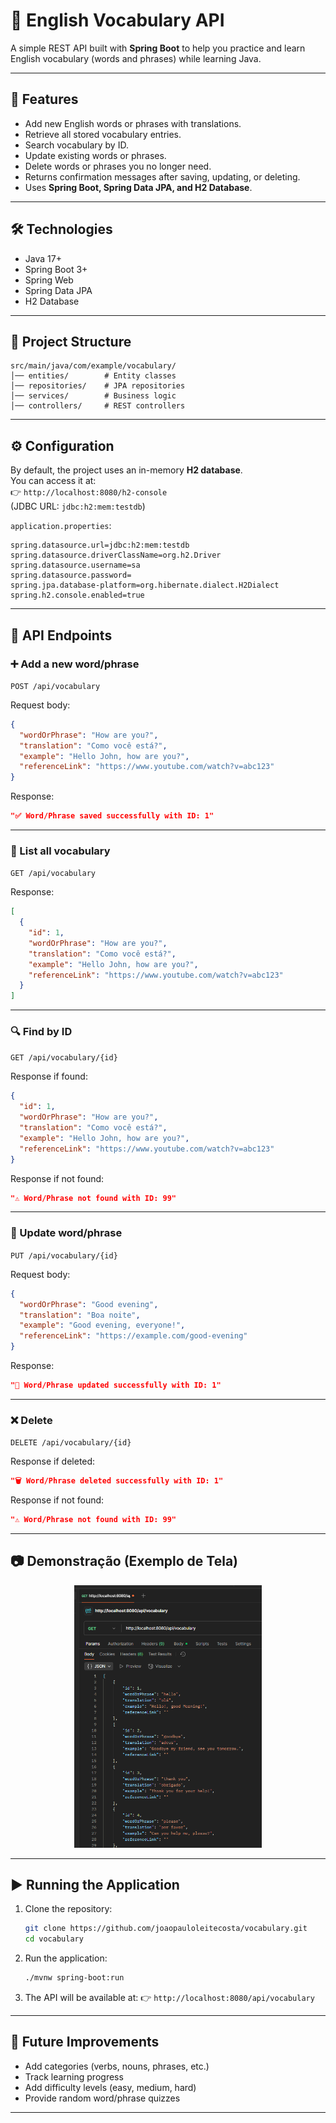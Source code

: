 # 📘 English Vocabulary API

A simple REST API built with **Spring Boot** to help you practice and learn English vocabulary (words and phrases) while learning Java.

---

## 🚀 Features
- Add new English words or phrases with translations.
- Retrieve all stored vocabulary entries.
- Search vocabulary by ID.
- Update existing words or phrases.
- Delete words or phrases you no longer need.
- Returns confirmation messages after saving, updating, or deleting.
- Uses **Spring Boot, Spring Data JPA, and H2 Database**.

---

## 🛠️ Technologies
- Java 17+
- Spring Boot 3+
- Spring Web
- Spring Data JPA
- H2 Database

---

## 📂 Project Structure

```
src/main/java/com/example/vocabulary/
│── entities/        # Entity classes
│── repositories/    # JPA repositories
│── services/        # Business logic
│── controllers/     # REST controllers
```

---

## ⚙️ Configuration

By default, the project uses an in-memory **H2 database**.  
You can access it at:  
👉 `http://localhost:8080/h2-console`  
(JDBC URL: `jdbc:h2:mem:testdb`)

`application.properties`:
```properties
spring.datasource.url=jdbc:h2:mem:testdb
spring.datasource.driverClassName=org.h2.Driver
spring.datasource.username=sa
spring.datasource.password=
spring.jpa.database-platform=org.hibernate.dialect.H2Dialect
spring.h2.console.enabled=true
```

---

## 📌 API Endpoints

### ➕ Add a new word/phrase
`POST /api/vocabulary`

Request body:
```json
{
  "wordOrPhrase": "How are you?",
  "translation": "Como você está?",
  "example": "Hello John, how are you?",
  "referenceLink": "https://www.youtube.com/watch?v=abc123"
}
```

Response:
```json
"✅ Word/Phrase saved successfully with ID: 1"
```

---

### 📖 List all vocabulary
`GET /api/vocabulary`

Response:
```json
[
  {
    "id": 1,
    "wordOrPhrase": "How are you?",
    "translation": "Como você está?",
    "example": "Hello John, how are you?",
    "referenceLink": "https://www.youtube.com/watch?v=abc123"
  }
]
```

---

### 🔍 Find by ID
`GET /api/vocabulary/{id}`

Response if found:
```json
{
  "id": 1,
  "wordOrPhrase": "How are you?",
  "translation": "Como você está?",
  "example": "Hello John, how are you?",
  "referenceLink": "https://www.youtube.com/watch?v=abc123"
}
```

Response if not found:
```json
"⚠️ Word/Phrase not found with ID: 99"
```

---

### 🔄 Update word/phrase
`PUT /api/vocabulary/{id}`

Request body:
```json
{
  "wordOrPhrase": "Good evening",
  "translation": "Boa noite",
  "example": "Good evening, everyone!",
  "referenceLink": "https://example.com/good-evening"
}
```

Response:
```json
"🔄 Word/Phrase updated successfully with ID: 1"
```

---

### ❌ Delete
`DELETE /api/vocabulary/{id}`

Response if deleted:
```json
"🗑️ Word/Phrase deleted successfully with ID: 1"
```

Response if not found:
```json
"⚠️ Word/Phrase not found with ID: 99"
```

---

## 📷 Demonstração (Exemplo de Tela)

<p align="center">
  <img src="https://github.com/joaopauloleitecosta/vocabulary/blob/main/api.png" width="300" alt="GET request">
</p>

---

## ▶️ Running the Application

1. Clone the repository:
   ```bash
   git clone https://github.com/joaopauloleitecosta/vocabulary.git
   cd vocabulary
   ```

2. Run the application:
   ```bash
   ./mvnw spring-boot:run
   ```

3. The API will be available at:
   👉 `http://localhost:8080/api/vocabulary`

---

## 🎯 Future Improvements
- Add categories (verbs, nouns, phrases, etc.)
- Track learning progress
- Add difficulty levels (easy, medium, hard)
- Provide random word/phrase quizzes

---

